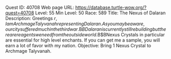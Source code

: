 Quest ID: 40708
Web page URL: https://database.turtle-wow.org/?quest=40708
Level: 55
Min Level: 50
Race: 589
Title: The Nexus of Dalaran
Description: Greetings $r, I am Archmage Talyvanah representing Dalaran. As you may be aware, our city suffered much in the third war.$B$BDalaran is currently still rebuilding but there are reagents we need from the outside world.$B$BNexus Crystals in particular are essential for high level enchants. If you can get me a sample, you will earn a lot of favor with my nation.
Objective: Bring 1 Nexus Crystal to Archmage Talyvanah.
